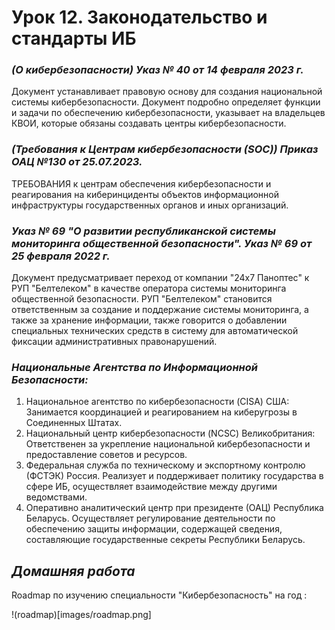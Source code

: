 # Урок 12. Законодательство и стандарты ИБ  

### ***(О кибербезопасности) Указ № 40 от 14 февраля 2023 г.*** ###  
Документ устанавливает правовую основу для создания национальной системы кибербезопасности. Документ
подробно определяет функции и задачи по обеспечению кибербезопасности, указывает на владельцев КВОИ,
которые обязаны создавать центры кибербезопасности.  

### ***(Требования к Центрам кибербезопасности (SOC)) Приказ ОАЦ №130 от 25.07.2023.*** ###  
ТРЕБОВАНИЯ к центрам обеспечения кибербезопасности и реагирования на киберинциденты объектов
информационной инфраструктуры государственных органов и иных организаций.  

### ***Указ № 69 "О развитии республиканской системы мониторинга общественной безопасности". Указ № 69 от 25 февраля 2022 г.*** ###  

Документ предусматривает переход от компании "24х7 Паноптес" к РУП "Белтелеком" в качестве оператора системы
мониторинга общественной безопасности. РУП "Белтелеком" становится ответственным за создание и поддержание
системы мониторинга, а также за хранение информации, также говорится о добавлении специальных технических
средств в систему для автоматической фиксации административных правонарушений.  

### ***Национальные Агентства по Информационной Безопасности:*** ###  

1. Национальное агентство по кибербезопасности (CISA) США: Занимается координацией и реагированием
на киберугрозы в Соединенных Штатах.  
2. Национальный центр кибербезопасности (NCSC) Великобритания: Ответственен за укрепление
национальной кибербезопасности и предоставление советов и ресурсов.  
3. Федеральная служба по техническому и экспортному контролю (ФСТЭК) Россия. Реализует и поддерживает политику государства в сфере ИБ, осуществляет взаимодействие между другими ведомствами.  
4. Оперативно аналитический центр при президенте (ОАЦ) Республика Беларусь. Осуществляет регулирование деятельности по обеспечению защиты информации, содержащей сведения, составляющие государственные секреты Республики Беларусь.

 ## ***Домашняя работа*** ##  
 Roadmap по изучению специальности "Кибербезопасность" на год :  

   !(roadmap)[images/roadmap.png]
